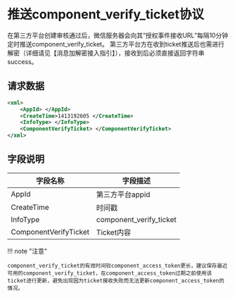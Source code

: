 # 推送component_verify_ticket协议

在第三方平台创建审核通过后，微信服务器会向其“授权事件接收URL”每隔10分钟定时推送component_verify_ticket。
第三方平台方在收到ticket推送后也需进行解密（详细请见【消息加解密接入指引】），接收到后必须直接返回字符串success。

## 请求数据

```xml
<xml>
    <AppId> </AppId>
    <CreateTime>1413192605 </CreateTime>
    <InfoType> </InfoType>
    <ComponentVerifyTicket> </ComponentVerifyTicket>
</xml>
```

## 字段说明

|字段名称	            |字段描述
|-|-|
|AppId	                |第三方平台appid
|CreateTime	            |时间戳
|InfoType	            |component_verify_ticket
|ComponentVerifyTicket	|Ticket内容

!!! note "注意"

    component_verify_ticket的有效时间较component_access_token更长，建议保存最近可用的component_verify_ticket，在component_access_token过期之前使用该ticket进行更新，避免出现因为ticket接收失败而无法更新component_access_token的情况。


